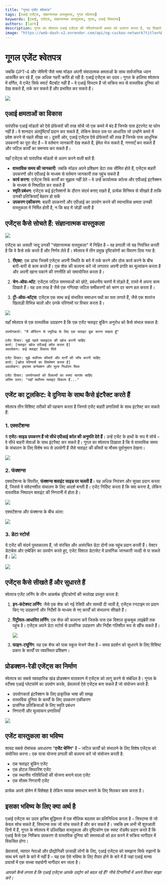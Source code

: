 ```yaml
---
title: "गूगल एजेंट श्वेतपत्र"
tags: [एआई एजेंट्स, संज्ञानात्मक वास्तुकला, गूगल श्वेतपत्र]
keywords: [एआई, एजेंट्स, संज्ञानात्मक वास्तुकला, गूगल, एआई सिस्टम्स]
authors: [lark]
description: गूगल का श्वेतपत्र एआई एजेंट्स की परिवर्तनकारी क्षमता को उजागर करता है, यह दिखाते हुए कि वे वास्तविक दुनिया को कैसे देख सकते हैं, तर्क कर सकते हैं और प्रभावित कर सकते हैं। जानें कि ये एजेंट पारंपरिक एआई मॉडलों से कैसे भिन्न हैं, वास्तविक समय की जानकारी तक पहुंच, कार्य करने की क्षमता और उपकरण एकीकरण के माध्यम से।
image: "https://web-dash-v2.onrender.com/api/og-cuckoo-network?title=%E0%A4%97%E0%A5%82%E0%A4%97%E0%A4%B2%20%E0%A4%8F%E0%A4%9C%E0%A5%87%E0%A4%82%E0%A4%9F%20%E0%A4%B6%E0%A5%8D%E0%A4%B5%E0%A5%87%E0%A4%A4%E0%A4%AA%E0%A4%A4%E0%A5%8D%E0%A4%B0"
---
```


# गूगल एजेंट श्वेतपत्र

जबकि GPT-4 और जेमिनी जैसे भाषा मॉडल अपनी संवादात्मक क्षमताओं के साथ सार्वजनिक ध्यान आकर्षित कर रहे हैं, एक अधिक गहरी क्रांति हो रही है: एआई एजेंट्स का उदय। गूगल के हालिया श्वेतपत्र में वर्णित, ये एजेंट सिर्फ स्मार्ट चैटबॉट नहीं हैं – वे एआई सिस्टम हैं जो सक्रिय रूप से वास्तविक दुनिया को देख सकते हैं, तर्क कर सकते हैं और प्रभावित कर सकते हैं।

![](https://web-dash-v2.onrender.com/api/og-cuckoo-network?title=%E0%A4%97%E0%A5%82%E0%A4%97%E0%A4%B2%20%E0%A4%8F%E0%A4%9C%E0%A5%87%E0%A4%82%E0%A4%9F%20%E0%A4%B6%E0%A5%8D%E0%A4%B5%E0%A5%87%E0%A4%A4%E0%A4%AA%E0%A4%A4%E0%A5%8D%E0%A4%B0)

## एआई क्षमताओं का विकास

पारंपरिक एआई मॉडलों को ऐसे प्रोफेसरों की तरह सोचें जो एक कमरे में बंद हैं जिनके पास इंटरनेट या फोन नहीं है। वे शानदार अंतर्दृष्टियाँ प्रदान कर सकते हैं, लेकिन केवल उस पर आधारित जो उन्होंने कमरे में प्रवेश करने से पहले सीखा था। दूसरी ओर, एआई एजेंट्स ऐसे प्रोफेसरों की तरह हैं जिनके पास आधुनिक उपकरणों का पूरा सेट है – वे वर्तमान जानकारी देख सकते हैं, ईमेल भेज सकते हैं, गणनाएँ कर सकते हैं और जटिल कार्यों का समन्वय कर सकते हैं।

यहाँ एजेंट्स को पारंपरिक मॉडलों से अलग करने वाली बातें हैं:

- **वास्तविक समय की जानकारी**: जबकि मॉडल अपने प्रशिक्षण डेटा तक सीमित होते हैं, एजेंट्स बाहरी उपकरणों और एपीआई के माध्यम से वर्तमान जानकारी तक पहुंच सकते हैं
- **कार्य करना**: एजेंट्स सिर्फ कार्यों का सुझाव नहीं देते – वे उन्हें कार्यात्मक कॉल्स और एपीआई इंटरैक्शन के माध्यम से निष्पादित कर सकते हैं
- **स्मृति प्रबंधन**: एजेंट्स कई इंटरैक्शनों के दौरान संदर्भ बनाए रखते हैं, प्रत्येक विनिमय से सीखते हैं ताकि उनकी प्रतिक्रियाएँ बेहतर हो सकें
- **उपकरण एकीकरण**: बाहरी उपकरणों और एपीआई का उपयोग करने की स्वाभाविक क्षमता उनकी वास्तुकला में निर्मित होती है, न कि बाद में जोड़ी जाती है

## एजेंट्स कैसे सोचते हैं: संज्ञानात्मक वास्तुकला

![](https://cuckoo-network.b-cdn.net/google-agent-1-arch.webp)

एजेंट्स का असली जादू उनकी "संज्ञानात्मक वास्तुकला" में निहित है – वह प्रणाली जो यह नियंत्रित करती है कि वे कैसे तर्क करते हैं और निर्णय लेते हैं। श्वेतपत्र में तीन प्रमुख दृष्टिकोणों का विवरण दिया गया है:

1. **रीएक्ट**: एक ढांचा जिसमें एजेंट्स अपनी स्थिति के बारे में तर्क करने और ठोस कार्य करने के बीच बारी-बारी से काम करते हैं। एक शेफ की कल्पना करें जो लगातार अपनी प्रगति का मूल्यांकन करता है और अपनी खाना पकाने की रणनीति को समायोजित करता है।

2. **चेन-ऑफ-थॉट**: एजेंट्स जटिल समस्याओं को छोटे, प्रबंधनीय चरणों में तोड़ते हैं, रास्ते में अपना काम दिखाते हैं। यह उस तरह है जैसे एक गणितज्ञ जटिल समीकरणों को चरण दर चरण हल करता है।

3. **ट्री-ऑफ-थॉट्स**: एजेंट्स एक साथ कई संभावित समाधान पथों का पता लगाते हैं, जैसे एक शतरंज खिलाड़ी विभिन्न चालों और उनके परिणामों पर विचार करता है।

![](https://cuckoo-network.b-cdn.net/google-agent-2-reasoning-in-the-orchestration-layer.webp)

यहाँ श्वेतपत्र से एक वास्तविक उदाहरण है कि एक एजेंट फ्लाइट बुकिंग अनुरोध को कैसे संभाल सकता है:

```
उपयोगकर्ता: "मैं ऑस्टिन से ज्यूरिख के लिए एक फ्लाइट बुक करना चाहता हूँ"

एजेंट विचार: मुझे पहले फ्लाइट्स की खोज करनी चाहिए
कार्य: [फ्लाइट खोज एपीआई कॉल करता है]
अवलोकन: कई फ्लाइट विकल्प मिले

एजेंट विचार: मुझे सर्वोत्तम कीमतों और मार्गों की जाँच करनी चाहिए
कार्य: [खोज परिणामों का विश्लेषण करता है]
अवलोकन: इष्टतम कनेक्शन और मूल्य निर्धारण मिला

एजेंट विचार: उपयोगकर्ता को विकल्पों का स्पष्ट सारांश चाहिए
अंतिम उत्तर: "यहाँ सर्वोत्तम फ्लाइट विकल्प हैं..."
```

## एजेंट का टूलकिट: वे दुनिया के साथ कैसे इंटरैक्ट करते हैं

श्वेतपत्र तीन विशिष्ट तरीकों की पहचान करता है जिनसे एजेंट बाहरी प्रणालियों के साथ इंटरैक्ट कर सकते हैं:

### 1. एक्सटेंशन्स

ये **एजेंट-साइड उपकरण हैं जो सीधे एपीआई कॉल की अनुमति देते हैं**। उन्हें एजेंट के हाथों के रूप में सोचें – वे सीधे बाहरी सेवाओं के साथ इंटरैक्ट कर सकते हैं। गूगल का श्वेतपत्र दिखाता है कि ये वास्तविक समय के संचालन के लिए विशेष रूप से उपयोगी हैं जैसे फ्लाइट की कीमतें या मौसम पूर्वानुमान देखना।

![](https://cuckoo-network.b-cdn.net/google-agent-3-extension.webp)

### 2. फंक्शन्स
एक्सटेंशन्स के विपरीत, **फंक्शन्स क्लाइंट साइड पर चलती हैं**। यह अधिक नियंत्रण और सुरक्षा प्रदान करता है, जिससे वे संवेदनशील संचालन के लिए आदर्श बनती हैं। एजेंट निर्दिष्ट करता है कि क्या करना है, लेकिन वास्तविक निष्पादन क्लाइंट की निगरानी में होता है।

![](https://cuckoo-network.b-cdn.net/google-agent-8-function.webp)

एक्सटेंशन्स और फंक्शन्स के बीच अंतर:

![](https://cuckoo-network.b-cdn.net/google-agent-9-diff-extensions-functions.webp)

### 3. डेटा स्टोर्स

ये एजेंट की संदर्भ पुस्तकालय हैं, जो संरचित और असंरचित डेटा दोनों तक पहुंच प्रदान करती हैं। वेक्टर डेटाबेस और एम्बेडिंग का उपयोग करते हुए, एजेंट विशाल डेटासेट में प्रासंगिक जानकारी जल्दी से पा सकते हैं।
![](https://cuckoo-network.b-cdn.net/google-agent-4-data-store.webp)

![](https://cuckoo-network.b-cdn.net/google-agent-5-data-store-details.webp)

## एजेंट्स कैसे सीखते हैं और सुधारते हैं

श्वेतपत्र एजेंट लर्निंग के तीन आकर्षक दृष्टिकोणों की रूपरेखा प्रस्तुत करता है:

1. **इन-कंटेक्स्ट लर्निंग**: जैसे एक शेफ को नई रेसिपी और सामग्री दी जाती है, एजेंट्स रनटाइम पर प्रदान किए गए उदाहरणों और निर्देशों के माध्यम से नए कार्यों को संभालना सीखते हैं।

2. **रिट्रीवल-आधारित लर्निंग**: एक शेफ की कल्पना करें जिसके पास एक विशाल कुकबुक लाइब्रेरी तक पहुंच है। एजेंट्स अपने डेटा स्टोर्स से प्रासंगिक उदाहरण और निर्देश गतिशील रूप से खींच सकते हैं।

   ![](https://cuckoo-network.b-cdn.net/google-agent-6-rag-workflow.webp)

3. **फाइन-ट्यूनिंग**: यह एक शेफ को पाक स्कूल भेजने जैसा है – समग्र प्रदर्शन को सुधारने के लिए विशिष्ट प्रकार के कार्यों पर व्यवस्थित प्रशिक्षण।

## प्रोडक्शन-रेडी एजेंट्स का निर्माण

श्वेतपत्र का सबसे व्यावहारिक खंड प्रोडक्शन वातावरण में एजेंट्स को लागू करने से संबंधित है। गूगल के वर्टेक्स एआई प्लेटफॉर्म का उपयोग करके, डेवलपर्स ऐसे एजेंट्स बना सकते हैं जो संयोजन करते हैं:

- उपयोगकर्ता इंटरैक्शन के लिए प्राकृतिक भाषा की समझ
- वास्तविक दुनिया के कार्यों के लिए उपकरण एकीकरण
- प्रासंगिक प्रतिक्रियाओं के लिए स्मृति प्रबंधन
- निगरानी और मूल्यांकन प्रणालियाँ

![](https://cuckoo-network.b-cdn.net/google-agent-7-e2e-built-with-vertex.webp)

## एजेंट वास्तुकला का भविष्य

शायद सबसे रोमांचक अवधारणा "**एजेंट चेनिंग**" है – जटिल कार्यों को संभालने के लिए विशेष एजेंट्स को संयोजित करना। एक यात्रा योजना प्रणाली की कल्पना करें जो संयोजन करती है:

- एक फ्लाइट बुकिंग एजेंट
- एक होटल सिफारिश एजेंट
- एक स्थानीय गतिविधियों की योजना बनाने वाला एजेंट
- एक मौसम निगरानी एजेंट

प्रत्येक अपने डोमेन में विशेषज्ञ है लेकिन व्यापक समाधान बनाने के लिए मिलकर काम करता है।

## इसका भविष्य के लिए क्या अर्थ है

एआई एजेंट्स का उदय कृत्रिम बुद्धिमत्ता में एक मौलिक बदलाव का प्रतिनिधित्व करता है – सिस्टम्स से जो केवल सोच सकते हैं, सिस्टम्स तक जो सोच सकते हैं और कर सकते हैं। जबकि हम अभी भी शुरुआती दिनों में हैं, गूगल के श्वेतपत्र में उल्लिखित वास्तुकला और दृष्टिकोण एक स्पष्ट रोडमैप प्रदान करते हैं कि एआई कैसे एक निष्क्रिय उपकरण से वास्तविक दुनिया की समस्याओं को हल करने में सक्रिय भागीदार में विकसित होगा।

डेवलपर्स, व्यापार नेताओं और प्रौद्योगिकी उत्साही लोगों के लिए, एआई एजेंट्स को समझना सिर्फ रुझानों के साथ बने रहने के बारे में नहीं है – यह एक ऐसे भविष्य के लिए तैयार होने के बारे में है जहां एआई मानव प्रयासों में एक सच्चा सहयोगी भागीदार बन जाता है।

*आपको कैसे लगता है कि एआई एजेंट्स आपके उद्योग को बदल रहे हैं? नीचे टिप्पणियों में अपने विचार साझा करें।*